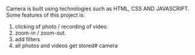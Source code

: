 Camera is built using technologies such as HTML, CSS AND JAVASCRIPT. Some features of this project is:
1) clicking of photo / recording of video.
2) zoom-in / zoom-out.
3) add filters
4) all photos and videos get stored# camera
